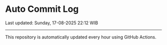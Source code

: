 # Auto Commit Log

Last updated: Sunday, 17-08-2025 22:12 WIB

---

This repository is automatically updated every hour using GitHub Actions.
